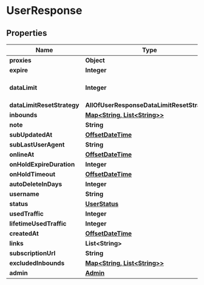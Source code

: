 # UserResponse

## Properties
Name | Type | Description | Notes
------------ | ------------- | ------------- | -------------
**proxies** | **Object** |  | 
**expire** | **Integer** |  |  [optional]
**dataLimit** | **Integer** | data_limit can be 0 or greater |  [optional]
**dataLimitResetStrategy** | **AllOfUserResponseDataLimitResetStrategy** |  |  [optional]
**inbounds** | [**Map&lt;String, List&lt;String&gt;&gt;**](List.md) |  |  [optional]
**note** | **String** |  |  [optional]
**subUpdatedAt** | [**OffsetDateTime**](OffsetDateTime.md) |  |  [optional]
**subLastUserAgent** | **String** |  |  [optional]
**onlineAt** | [**OffsetDateTime**](OffsetDateTime.md) |  |  [optional]
**onHoldExpireDuration** | **Integer** |  |  [optional]
**onHoldTimeout** | [**OffsetDateTime**](OffsetDateTime.md) |  |  [optional]
**autoDeleteInDays** | **Integer** |  |  [optional]
**username** | **String** |  | 
**status** | [**UserStatus**](UserStatus.md) |  | 
**usedTraffic** | **Integer** |  | 
**lifetimeUsedTraffic** | **Integer** |  |  [optional]
**createdAt** | [**OffsetDateTime**](OffsetDateTime.md) |  | 
**links** | **List&lt;String&gt;** |  |  [optional]
**subscriptionUrl** | **String** |  |  [optional]
**excludedInbounds** | [**Map&lt;String, List&lt;String&gt;&gt;**](List.md) |  |  [optional]
**admin** | [**Admin**](Admin.md) |  |  [optional]
